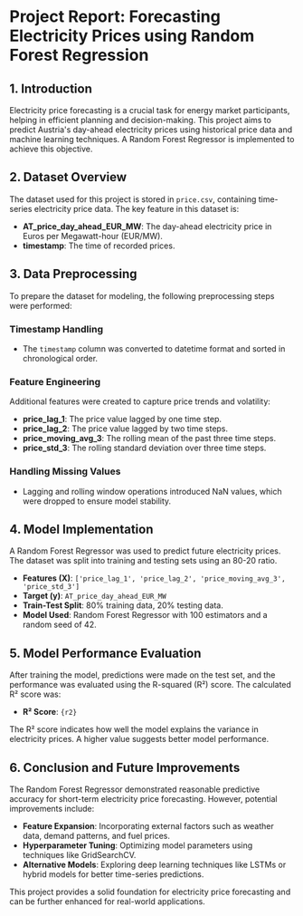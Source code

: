 # Project Report: Forecasting Electricity Prices using Random Forest Regression

## 1. Introduction

Electricity price forecasting is a crucial task for energy market participants, helping in efficient planning and decision-making. This project aims to predict Austria's day-ahead electricity prices using historical price data and machine learning techniques. A Random Forest Regressor is implemented to achieve this objective.

## 2. Dataset Overview

The dataset used for this project is stored in `price.csv`, containing time-series electricity price data. The key feature in this dataset is:

- **AT_price_day_ahead_EUR_MW**: The day-ahead electricity price in Euros per Megawatt-hour (EUR/MW).
- **timestamp**: The time of recorded prices.

## 3. Data Preprocessing

To prepare the dataset for modeling, the following preprocessing steps were performed:

### Timestamp Handling
- The `timestamp` column was converted to datetime format and sorted in chronological order.

### Feature Engineering
Additional features were created to capture price trends and volatility:

- **price_lag_1**: The price value lagged by one time step.
- **price_lag_2**: The price value lagged by two time steps.
- **price_moving_avg_3**: The rolling mean of the past three time steps.
- **price_std_3**: The rolling standard deviation over three time steps.

### Handling Missing Values
- Lagging and rolling window operations introduced NaN values, which were dropped to ensure model stability.

## 4. Model Implementation

A Random Forest Regressor was used to predict future electricity prices. The dataset was split into training and testing sets using an 80-20 ratio.

- **Features (X)**: `['price_lag_1', 'price_lag_2', 'price_moving_avg_3', 'price_std_3']`
- **Target (y)**: `AT_price_day_ahead_EUR_MW`
- **Train-Test Split**: 80% training data, 20% testing data.
- **Model Used**: Random Forest Regressor with 100 estimators and a random seed of 42.

## 5. Model Performance Evaluation

After training the model, predictions were made on the test set, and the performance was evaluated using the R-squared (R²) score. The calculated R² score was:

- **R² Score**: `{r2}`

The R² score indicates how well the model explains the variance in electricity prices. A higher value suggests better model performance.

## 6. Conclusion and Future Improvements

The Random Forest Regressor demonstrated reasonable predictive accuracy for short-term electricity price forecasting. However, potential improvements include:

- **Feature Expansion**: Incorporating external factors such as weather data, demand patterns, and fuel prices.
- **Hyperparameter Tuning**: Optimizing model parameters using techniques like GridSearchCV.
- **Alternative Models**: Exploring deep learning techniques like LSTMs or hybrid models for better time-series predictions.

This project provides a solid foundation for electricity price forecasting and can be further enhanced for real-world applications.
